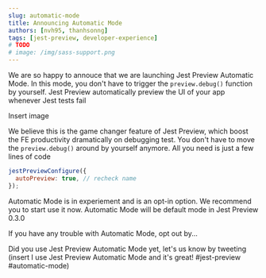 ```yaml
---
slug: automatic-mode
title: Announcing Automatic Mode
authors: [nvh95, thanhsonng]
tags: [jest-preview, developer-experience]
# TODO
# image: /img/sass-support.png
---
```


<!-- Draft -->

We are so happy to annouce that we are launching Jest Preview Automatic Mode. In this mode, you don't have to trigger the `preview.debug()` function by yourself. Jest Preview automatically preview the UI of your app whenever Jest tests fail

Insert image

We believe this is the game changer feature of Jest Preview, which boost the FE productivity dramatically on debugging test. You don't have to move the `preview.debug()` around by yourself anymore. All you need is just a few lines of code

```js
jestPreviewConfigure({
  autoPreview: true, // recheck name
});
```

Automatic Mode is in experiement and is an opt-in option. We recommend you to start use it now. Automatic Mode will be default mode in Jest Preview 0.3.0

If you have any trouble with Automatic Mode, opt out by...

Did you use Jest Preview Automatic Mode yet, let's us know by tweeting (insert I use Jest Preview Automatic Mode and it's great! #jest-preview #automatic-mode)
